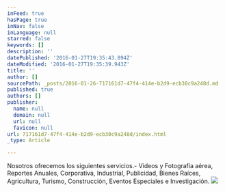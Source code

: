 ```yaml
---
inFeed: true
hasPage: true
inNav: false
inLanguage: null
starred: false
keywords: []
description: ''
datePublished: '2016-01-27T19:35:43.894Z'
dateModified: '2016-01-27T19:35:39.943Z'
title: ''
author: []
sourcePath: _posts/2016-01-26-717161d7-47f4-414e-b2d9-ecb30c9a248d.md
published: true
authors: []
publisher:
  name: null
  domain: null
  url: null
  favicon: null
url: 717161d7-47f4-414e-b2d9-ecb30c9a248d/index.html
_type: Article

---
```

Nosotros ofrecemos los siguientes servicios.-   Videos y Fotografía aérea, Reportes Anuales, Corporativa, Industrial, Publicidad, Bienes Raíces, Agricultura, Turismo, Construcción, Eventos Especiales e Investigación.
![](https://s3-us-west-2.amazonaws.com/the-grid-img/p/4dc26cf129f9e268e55f87374506d46c8509ac8b.jpg)
